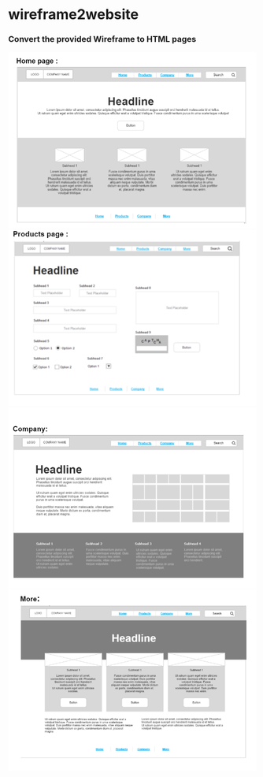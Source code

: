 # wireframe2website
### Convert the provided Wireframe to HTML pages 
![Alt text](1/wireframe2website/1/png.1.png)
![Alt text](1/wireframe2website/1/png.2.png)
![Alt text](1/wireframe2website/1/png03.png)
![Alt text](1/wireframe2website/1/png.4.png)